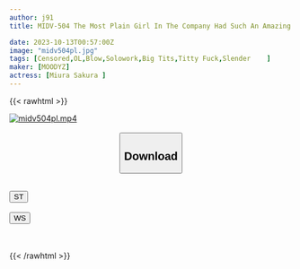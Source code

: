 ```yaml
---
author: j91
title: MIDV-504 The Most Plain Girl In The Company Had Such An Amazing Body! ! First Sleepover Date After That, I Invited Her To A Hotel And We Fucked Her Naked Over And Over Again Until Morning. Miura Sakura

date: 2023-10-13T00:57:00Z
image: "midv504pl.jpg"
tags: [Censored,OL,Blow,Solowork,Big Tits,Titty Fuck,Slender	]
maker: [MOODYZ]
actress: [Miura Sakura ]
---
```



{{< rawhtml >}}

<div class="video" data-videoid="QyLJJwAl0mU03kM">
    <a href="javascript:;">
        <img src="https://my.j91.asia/posts/midv504pl/midv504pl.jpg" width="WIDTH" height="HEIGHT" alt="midv504pl.mp4" loading="lazy">
    </a>
</div>

<script type="text/javascript" src="https://j91.asia/asset/on-demand-st.js"></script>

<br>
  <link rel="stylesheet" href="https://j91.asia/asset/bs5.css">
  
  <center>
  <button class="btn btn-primary" type="button" data-bs-toggle="collapse" data-bs-target=".multi-collapse" aria-expanded="false" aria-controls="multiCollapseExample1 multiCollapseExample2"><h2>Download</h2></button></center>
</p>
<div class="row">
  <div class="col">
    <div class="collapse multi-collapse" id="multiCollapseExample1">
      <div class="card card-body">
	      	      <br>
<div class="buttons">  
<a href="https://streamtape.to/v/QyLJJwAl0mU03kM"><button class="btn-hover color-3"><i class="fa fa-download"></i> ST</button></a></div>
    </div>
  </div>
</div>
  <div class="col">
    <div class="collapse multi-collapse" id="multiCollapseExample2">
      <div class="card card-body">
	      <br>
<div class="buttons">
    <a href="https://wolfstream.tv/2mkip5h2r37z"><button class="btn-hover color-9"><i class="fa fa-download"></i> WS</button></a></div>
<br><br>
      </div>
    </div>
  </div>
</div>

{{< /rawhtml >}}
